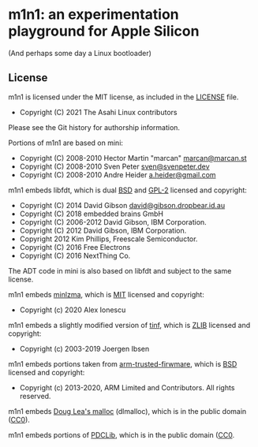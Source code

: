# m1n1: an experimentation playground for Apple Silicon

(And perhaps some day a Linux bootloader)

## License

m1n1 is licensed under the MIT license, as included in the [LICENSE](LICENSE) file.

* Copyright (C) 2021 The Asahi Linux contributors

Please see the Git history for authorship information.

Portions of m1n1 are based on mini:

* Copyright (C) 2008-2010 Hector Martin "marcan" <marcan@marcan.st>
* Copyright (C) 2008-2010 Sven Peter <sven@svenpeter.dev>
* Copyright (C) 2008-2010 Andre Heider <a.heider@gmail.com>

m1n1 embeds libfdt, which is dual [BSD](3rdparty_licenses/LICENSE.BSD-2.libfdt) and
[GPL-2](3rdparty_licenses/LICENSE.GPL-2) licensed and copyright:

* Copyright (C) 2014 David Gibson <david@gibson.dropbear.id.au>
* Copyright (C) 2018 embedded brains GmbH
* Copyright (C) 2006-2012 David Gibson, IBM Corporation.
* Copyright (C) 2012 David Gibson, IBM Corporation.
* Copyright 2012 Kim Phillips, Freescale Semiconductor.
* Copyright (C) 2016 Free Electrons
* Copyright (C) 2016 NextThing Co.

The ADT code in mini is also based on libfdt and subject to the same license.

m1n1 embeds [minlzma](https://github.com/ionescu007/minlzma), which is
[MIT](3rdparty_licenses/LICENSE.minlzma) licensed and copyright:

* Copyright (c) 2020 Alex Ionescu

m1n1 embeds a slightly modified version of [tinf](https://github.com/jibsen/tinf), which is
[ZLIB](3rdparty_licenses/LICENSE.tinf) licensed and copyright:

* Copyright (c) 2003-2019 Joergen Ibsen

m1n1 embeds portions taken from
[arm-trusted-firwmare](https://github.com/ARM-software/arm-trusted-firmware), which is
[BSD](3rdparty_licenses/LICENSE.BSD-3.arm) licensed and copyright:

* Copyright (c) 2013-2020, ARM Limited and Contributors. All rights reserved.

m1n1 embeds [Doug Lea's malloc](ftp://gee.cs.oswego.edu/pub/misc/malloc.c) (dlmalloc), which is in
the public domain ([CC0](3rdparty_licenses/LICENSE.CC0)).

m1n1 embeds portions of [PDCLib](https://github.com/DevSolar/pdclib), which is in the public
domain ([CC0](3rdparty_licenses/LICENSE.CC0).

